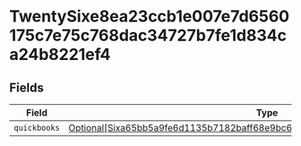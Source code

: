 # TwentySixe8ea23ccb1e007e7d6560175c7e75c768dac34727b7fe1d834ca24b8221ef4


## Fields

| Field                                                                                                                                                                     | Type                                                                                                                                                                      | Required                                                                                                                                                                  | Description                                                                                                                                                               |
| ------------------------------------------------------------------------------------------------------------------------------------------------------------------------- | ------------------------------------------------------------------------------------------------------------------------------------------------------------------------- | ------------------------------------------------------------------------------------------------------------------------------------------------------------------------- | ------------------------------------------------------------------------------------------------------------------------------------------------------------------------- |
| `quickbooks`                                                                                                                                                              | [Optional[Sixa65bb5a9fe6d1135b7182baff68e9bc6612ee2c1ab942926fe2804c58663cf4]](../../models/shared/sixa65bb5a9fe6d1135b7182baff68e9bc6612ee2c1ab942926fe2804c58663cf4.md) | :heavy_minus_sign:                                                                                                                                                        | N/A                                                                                                                                                                       |